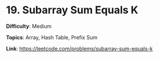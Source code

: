 # 19. Subarray Sum Equals K

**Difficulty**: Medium

**Topics**: Array, Hash Table, Prefix Sum

**Link**: https://leetcode.com/problems/subarray-sum-equals-k
